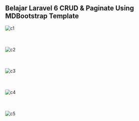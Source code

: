 <h2>Belajar Laravel 6 CRUD & Paginate Using MDBootstrap Template</h2>


![c1](https://user-images.githubusercontent.com/34033084/68071981-f486ed00-fdb2-11e9-8228-3bb633a8509c.PNG)<br/><br/><br/><br/>
![c2](https://user-images.githubusercontent.com/34033084/68071982-f51f8380-fdb2-11e9-9b04-4c875bbf3cbc.PNG)<br/><br/><br/><br/>
![c3](https://user-images.githubusercontent.com/34033084/68071983-f51f8380-fdb2-11e9-866d-87e77fee102d.PNG)<br/><br/><br/><br/>
![c4](https://user-images.githubusercontent.com/34033084/68071984-f5b81a00-fdb2-11e9-9e24-71226a3a81a0.PNG)<br/><br/><br/><br/>
![c5](https://user-images.githubusercontent.com/34033084/68071985-f5b81a00-fdb2-11e9-9e4a-050f79e60898.PNG)<br/>

